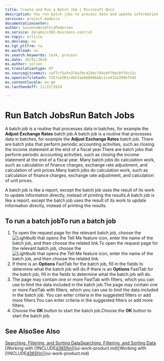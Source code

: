 ```yaml
---
title: Create and Run a Batch Job | Microsoft Docs
description: You run batch jobs to process data and update information, for example, to do periodic accounting activities, or to do calculations.
services: project-madeira
documentationcenter: 
author: SusanneWindfeldPedersen
ms.service: dynamics365-business-central
ms.topic: article
ms.devlang: na
ms.tgt_pltfrm: na
ms.workload: na
ms.search.keywords: task, process
ms.date: 10/01/2018
ms.author: solsen
ms.translationtype: HT
ms.sourcegitcommit: caf7cf5afe370af0c4294c794c0ff9bc8ff4c31c
ms.openlocfilehash: 7357ae501c4b53ae66869bbbc1ce415a3996f542
ms.contentlocale: en-gb
ms.lasthandoff: 11/22/2018

---
```

# <a name="run-batch-jobs"></a><span data-ttu-id="d543e-103">Run Batch Jobs</span><span class="sxs-lookup"><span data-stu-id="d543e-103">Run Batch Jobs</span></span>
<span data-ttu-id="d543e-104">A batch job is a routine that processes data in batches, for example the **Adjust Exchange Rates** batch job.</span><span class="sxs-lookup"><span data-stu-id="d543e-104">A batch job is a routine that processes data in batches, for example the **Adjust Exchange Rates** batch job.</span></span> <span data-ttu-id="d543e-105">There are batch jobs that perform periodic accounting activities, such as closing the income statement at the end of a fiscal year.</span><span class="sxs-lookup"><span data-stu-id="d543e-105">There are batch jobs that perform periodic accounting activities, such as closing the income statement at the end of a fiscal year.</span></span> <span data-ttu-id="d543e-106">Many batch jobs do calculation work, such as calculation of finance charges, exchange rate adjustment, and calculation of unit prices.</span><span class="sxs-lookup"><span data-stu-id="d543e-106">Many batch jobs do calculation work, such as calculation of finance charges, exchange rate adjustment, and calculation of unit prices.</span></span>

<span data-ttu-id="d543e-107">A batch job is like a report, except the batch job uses the result of its work to update information directly, instead of printing the results.</span><span class="sxs-lookup"><span data-stu-id="d543e-107">A batch job is like a report, except the batch job uses the result of its work to update information directly, instead of printing the results.</span></span>

## <a name="to-run-a-batch-job"></a><span data-ttu-id="d543e-108">To run a batch job</span><span class="sxs-lookup"><span data-stu-id="d543e-108">To run a batch job</span></span>
1. <span data-ttu-id="d543e-109">To open the request page for the relevant batch job, choose the ![Lightbulb that opens the Tell Me feature](media/ui-search/search_small.png "Tell me what you want to do") icon, enter the name of the batch job, and then choose the related link.</span><span class="sxs-lookup"><span data-stu-id="d543e-109">To open the request page for the relevant batch job, choose the ![Lightbulb that opens the Tell Me feature](media/ui-search/search_small.png "Tell me what you want to do") icon, enter the name of the batch job, and then choose the related link.</span></span>
2. <span data-ttu-id="d543e-110">If there is an **Options** FastTab for the batch job, fill in the fields to determine what the batch job will do.</span><span class="sxs-lookup"><span data-stu-id="d543e-110">If there is an **Options** FastTab for the batch job, fill in the fields to determine what the batch job will do.</span></span>
3. <span data-ttu-id="d543e-111">The page may contain one or more FastTab with filters, which you can use to limit the data included in the batch job.</span><span class="sxs-lookup"><span data-stu-id="d543e-111">The page may contain one or more FastTab with filters, which you can use to limit the data included in the batch job.</span></span> <span data-ttu-id="d543e-112">You can enter criteria in the suggested filters or add more filters.</span><span class="sxs-lookup"><span data-stu-id="d543e-112">You can enter criteria in the suggested filters or add more filters.</span></span>
4. <span data-ttu-id="d543e-113">Choose the **OK** button to start the batch job.</span><span class="sxs-lookup"><span data-stu-id="d543e-113">Choose the **OK** button to start the batch job.</span></span>

## <a name="see-also"></a><span data-ttu-id="d543e-114">See Also</span><span class="sxs-lookup"><span data-stu-id="d543e-114">See Also</span></span>
[<span data-ttu-id="d543e-115">Searching, Filtering, and Sorting Data</span><span class="sxs-lookup"><span data-stu-id="d543e-115">Searching, Filtering, and Sorting Data</span></span>](ui-enter-criteria-filters.md)  
<span data-ttu-id="d543e-116">[Working with [!INCLUDE[d365fin](includes/d365fin_md.md)]](ui-work-product.md)</span><span class="sxs-lookup"><span data-stu-id="d543e-116">[Working with [!INCLUDE[d365fin](includes/d365fin_md.md)]](ui-work-product.md)</span></span>


